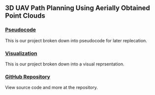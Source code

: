 ## 3D UAV Path Planning Using Aerially Obtained Point Clouds

### [Pseudocode](/pseudocode.md)
This is our project broken down into pseudocode for later replecation.

### [Visualization](/visualization.md)
This is our project broken down into a visual reprsentation.

### [GitHub Repository](https://github.com/alecstem/2022-REU-on-Smart-UAVs)
View source code and more at the repository.
